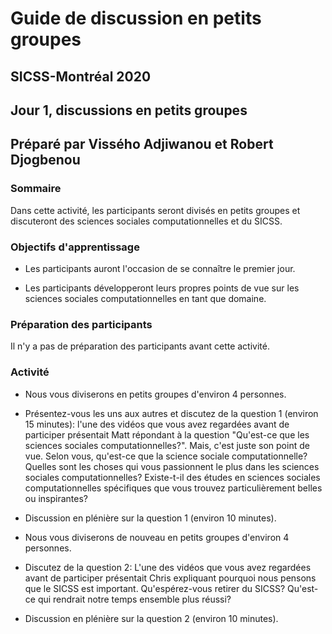 
# Guide de discussion en petits groupes

## SICSS-Montréal 2020

## Jour 1, discussions en petits groupes

## Préparé par Vissého Adjiwanou et Robert Djogbenou 

 
### Sommaire 

Dans cette activité, les participants seront divisés en petits groupes et discuteront des sciences sociales computationnelles et du SICSS. 


### Objectifs d'apprentissage 

- Les participants auront l'occasion de se connaître le premier jour. 

- Les participants développeront leurs propres points de vue sur les sciences sociales computationnelles en tant que domaine. 

 
### Préparation des participants 

Il n'y a pas de préparation des participants avant cette activité. 

### Activité 

- Nous vous diviserons en petits groupes d'environ 4 personnes. 

- Présentez-vous les uns aux autres et discutez de la question 1 (environ 15 minutes): l'une des vidéos que vous avez regardées avant de participer présentait Matt répondant à la question "Qu'est-ce que les sciences sociales computationnelles?". Mais, c'est juste son point de vue. Selon vous, qu'est-ce que la science sociale computationnelle? Quelles sont les choses qui vous passionnent le plus dans les sciences sociales computationnelles? Existe-t-il des études en sciences sociales computationnelles spécifiques que vous trouvez particulièrement belles ou inspirantes? 

- Discussion en plénière sur la question 1 (environ 10 minutes). 

- Nous vous diviserons de nouveau en petits groupes d'environ 4 personnes. 

- Discutez de la question 2: L'une des vidéos que vous avez regardées avant de participer présentait Chris expliquant pourquoi nous pensons que le SICSS est important. Qu'espérez-vous retirer du SICSS? Qu'est-ce qui rendrait notre temps ensemble plus réussi? 

- Discussion en plénière sur la question 2 (environ 10 minutes). 
